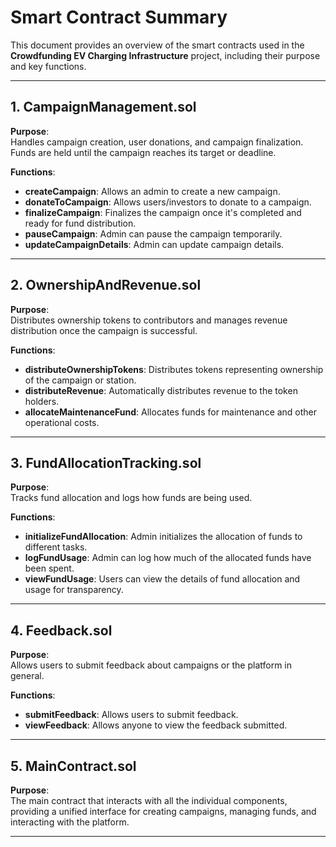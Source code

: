 # Smart Contract Summary

This document provides an overview of the smart contracts used in the **Crowdfunding EV Charging Infrastructure** project, including their purpose and key functions.

---

## 1. CampaignManagement.sol

**Purpose**:  
Handles campaign creation, user donations, and campaign finalization.  
Funds are held until the campaign reaches its target or deadline.

**Functions**:

- **createCampaign**: Allows an admin to create a new campaign.
- **donateToCampaign**: Allows users/investors to donate to a campaign.
- **finalizeCampaign**: Finalizes the campaign once it's completed and ready for fund distribution.
- **pauseCampaign**: Admin can pause the campaign temporarily.
- **updateCampaignDetails**: Admin can update campaign details.

---

## 2. OwnershipAndRevenue.sol

**Purpose**:  
Distributes ownership tokens to contributors and manages revenue distribution once the campaign is successful.

**Functions**:

- **distributeOwnershipTokens**: Distributes tokens representing ownership of the campaign or station.
- **distributeRevenue**: Automatically distributes revenue to the token holders.
- **allocateMaintenanceFund**: Allocates funds for maintenance and other operational costs.

---

## 3. FundAllocationTracking.sol

**Purpose**:  
Tracks fund allocation and logs how funds are being used.

**Functions**:

- **initializeFundAllocation**: Admin initializes the allocation of funds to different tasks.
- **logFundUsage**: Admin can log how much of the allocated funds have been spent.
- **viewFundUsage**: Users can view the details of fund allocation and usage for transparency.

---

## 4. Feedback.sol

**Purpose**:  
Allows users to submit feedback about campaigns or the platform in general.

**Functions**:

- **submitFeedback**: Allows users to submit feedback.
- **viewFeedback**: Allows anyone to view the feedback submitted.

---

## 5. MainContract.sol

**Purpose**:  
The main contract that interacts with all the individual components, providing a unified interface for creating campaigns, managing funds, and interacting with the platform.

---
